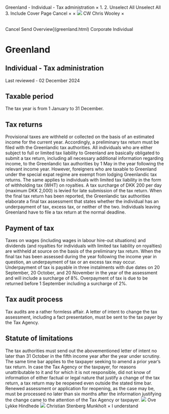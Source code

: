 Greenland - Individual - Tax administration
×
1.
2.
Unselect All
Unselect All
3.
Include Cover Page
Cancel
×
×
![](-/media/world-wide-tax-summaries/attachments/global---chris-wooley.ashx%3Frev=ac5e5f3223b34096b1afc2a6009c7320&revision=ac5e5f32-23b3-4096-b1af-c2a6009c7320&hash=859B7ADC84DC2CBEC9760E9E6EE7DE6D0A8BFCDF)
CW
Chris Wooley
×
######
Cancel
Send
Overview](greenland.html)
Corporate
Individual
# Greenland
## Individual - Tax administration
Last reviewed - 02 December 2024
## Taxable period
The tax year is from 1 January to 31 December.
## Tax returns
Provisional taxes are withheld or collected on the basis of an estimated income for the current year. Accordingly, a preliminary tax return must be filed with the Greenlandic tax authorities.
All individuals who are either subject to full or limited tax liability to Greenland are basically obligated to submit a tax return, including all necessary additional information regarding income, to the Greenlandic tax authorities by 1 May in the year following the relevant income year. However, foreigners who are taxable to Greenland under the special expat regime are exempt from lodging Greenlandic tax returns. The same applies to individuals with limited tax liability in the form of withholding tax (WHT) on royalties.
A tax surcharge of DKK 200 per day (maximum DKK 2,000) is levied for late submission of the tax return.
When the final tax return has been reported, the Greenlandic tax authorities elaborate a final tax assessment that states whether the individual has an underpayment of tax, excess tax, or neither of the two.
Individuals leaving Greenland have to file a tax return at the normal deadline.
## Payment of tax
Taxes on wages (including wages in labour hire-out situations) and dividends (and royalties for individuals with limited tax liability on royalties) are withheld at source on the basis of the preliminary tax return.
When the final tax has been assessed during the year following the income year in question, an underpayment of tax or an excess tax may occur. Underpayment of tax is payable in three instalments with due dates on 20 September, 20 October, and 20 November in the year of the assessment and will include a surcharge of 8%.
Overpayment of tax is due to be returned before 1 September including a surcharge of 2%.
## Tax audit process
Tax audits are a rather formless affair. A letter of intent to change the tax assessment, including a fact presentation, must be sent to the tax payer by the Tax Agency.
## Statute of limitations
The tax authorities must send out the abovementioned letter of intent no later than 31 October in the fifth income year after the year under scrutiny. The same time bar applies to the taxpayer seeking to amend a prior year’s tax return.
In case the Tax Agency or the taxpayer, for reasons unattributable to it and for which it is not responsible, did not know of information of either factual or legal nature that justify a change of the tax return, a tax return may be reopened even outside the stated time bar. Renewed assessment or application for reopening, as the case may be, must be processed no later than six months after the information justifying the change came to the attention of the Tax Agency or taxpayer.
![](-/media/world-wide-tax-summaries/attachments/greenland---ove-lykke-hindhede.ashx%3Frev=5d08e1b5042d4cd6a90abe3cb6fc85cf&revision=5d08e1b5-042d-4cd6-a90a-be3cb6fc85cf&hash=8581AAAF567A638844F53D950B6294941596868B)
Ove Lykke Hindhede
![](-/media/world-wide-tax-summaries/greenlandchristian-stenberg-munkholtuden-titelpng20241008082749917.ashx%3Frev=ea0748906f414229ad8bc4fb7b66453e&revision=ea074890-6f41-4229-ad8b-c4fb7b66453e&hash=BBA8481A0D9BA83314EFC9BEFC797718B00715D3)
Christian Stenberg Munkholt
×
I understand